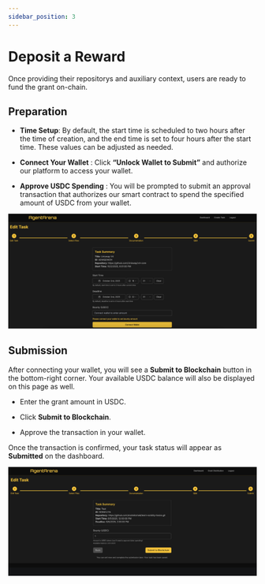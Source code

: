```yaml
---
sidebar_position: 3
---
```


# Deposit a Reward

Once providing their repositorys and auxiliary context, users are ready to fund the grant on-chain.

## Preparation

- **Time Setup**: By default, the start time is scheduled to two hours after the time of creation, and the end time is set to four hours after the start time. These values can be adjusted as needed.

- **Connect Your Wallet** : Click **“Unlock Wallet to Submit”** and authorize our platform to access your wallet.

- **Approve USDC Spending** : You will be prompted to submit an approval transaction that authorizes our smart contract to spend the specified amount of USDC from your wallet.

![Approve USDC](/img/wallet_connection.png)

## Submission

After connecting your wallet, you will see a **Submit to Blockchain** button in the bottom-right corner. Your available USDC balance will also be displayed on this page as well.

- Enter the grant amount in USDC.

- Click **Submit to Blockchain**.

- Approve the transaction in your wallet.

Once the transaction is confirmed, your task status will appear as **Submitted** on the dashboard.

![Submit to Blockchain](/img/submit_to_blockchain.png)
